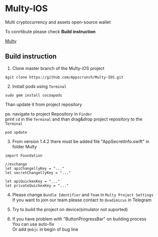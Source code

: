 # Multy-IOS

Multi cryptocurrency and assets open-source wallet

To conrtibute please check **Build instruction**

[Multy](http://multy.io)

## Build instruction

1. Clone master branch of the Multy-iOS project
```
$git clone https://github.com/Appscrunch/Multy-IOS.git
```

2. Install pods using ``` Terminal ```  <br />
```
sudo gem install cocoapods
```
   Than update it from project repository <br />
   
   
   ps. navigate to project Repository in ```Finder```<br />
   print ```cd``` in the ```Terminal``` and than drag&drop project repository to the ``` Terminal ```
   
```
pod update
```
3. From version 1.4.2 there must be added file "AppSecretInfo.swift" in folder Multy
```
import Foundation

//exchange
let apiChangellyKey = "..."
let secretChangellyKey = "..."

let apiQuickexKey = "..."
let privateQuickexKey = "..."

```
4. Please change  ```Bundle Identifier``` and ```Team``` in ```Multy Project Settings```<br />
   If you want to join our team please contact to ``` @vadimicus ```  in Telegram

5. Try to build the project on device(simulator not suported)

6. If you have problem with "ButtonProgressBar" on building process<br />
    You can use auto-fix<br />
    Or add ``` @objc ``` in begin of bug line



